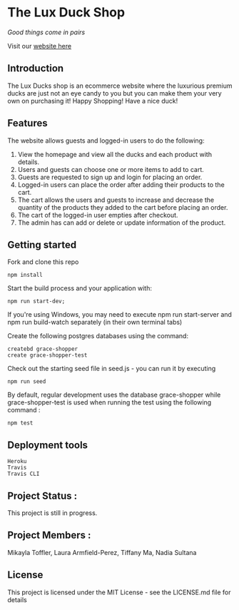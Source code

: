 # The Lux Duck Shop

_Good things come in pairs_

Visit our [website here][heroku-website]

[heroku-website]: https://grace-shopper-great-gatsby.herokuapp.com/

## Introduction

The Lux Ducks shop is an ecommerce website where the luxurious premium ducks are just not an eye candy to you but you can make them your very own on purchasing it! Happy Shopping! Have a nice duck!

## Features

The website allows guests and logged-in users to do the following:
1) View the homepage and view all the ducks and each product with details.
2) Users and guests can choose one or more items to add to cart.
3) Guests are requested to sign up and login for placing an order.
4) Logged-in users can place the order after adding their products to the cart.
5) The cart allows the users and guests to increase and decrease the quantity of the products they added to the cart before placing an order.
6) The cart of the logged-in user empties after checkout.
7) The admin has can add or delete or update information of the product.


## Getting started

Fork and clone this repo
```
npm install
```
Start the build process and your application with: 
```
npm run start-dev; 
```
If you're using Windows, you may need to execute npm run start-server and npm run build-watch separately (in their own terminal tabs)

Create the following postgres databases using the command:

```
createbd grace-shopper 
create grace-shopper-test
```

Check out the starting seed file in seed.js - you can run it by executing

```
npm run seed
```

By default, regular development uses the database grace-shopper while grace-shopper-test is used when running the test using the following command :

```
npm test
```

## Deployment tools
```
Heroku
Travis
Travis CLI
```


## Project Status :
This project is still in progress.

## Project Members :
Mikayla Toffler, Laura Armfield-Perez, Tiffany Ma, Nadia Sultana

## License
This project is licensed under the MIT License - see the LICENSE.md file for details

